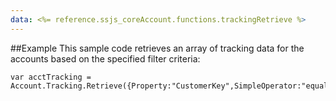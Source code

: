 ```yaml
---
data: <%= reference.ssjs_coreAccount.functions.trackingRetrieve %>
---
```


##Example
This sample code retrieves an array of tracking data for the accounts based on the specified filter criteria:
```
var acctTracking = Account.Tracking.Retrieve({Property:"CustomerKey",SimpleOperator:"equals",Value:"MyAccount"});
```
